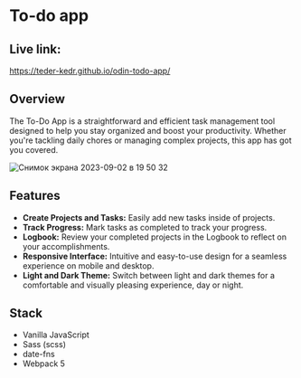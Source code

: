 # To-do app

## Live link:
https://teder-kedr.github.io/odin-todo-app/

## Overview
The To-Do App is a straightforward and efficient task management tool designed to help you stay organized and boost your productivity. Whether you're tackling daily chores or managing complex projects, this app has got you covered.

![Снимок экрана 2023-09-02 в 19 50 32](https://github.com/Teder-kedr/odin-todo-app/assets/124440529/37de60b7-5d64-4bb4-94eb-b60c4b7bff33)

## Features
- __Create Projects and Tasks:__ Easily add new tasks inside of projects.
- __Track Progress:__ Mark tasks as completed to track your progress.
- __Logbook:__ Review your completed projects in the Logbook to reflect on your accomplishments.
- __Responsive Interface:__ Intuitive and easy-to-use design for a seamless experience on mobile and desktop.
- __Light and Dark Theme:__ Switch between light and dark themes for a comfortable and visually pleasing experience, day or night.

## Stack
- Vanilla JavaScript
- Sass (scss)
- date-fns
- Webpack 5
